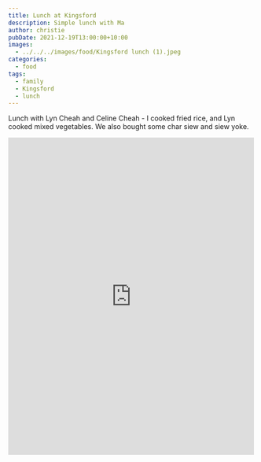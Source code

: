 ```yaml
---
title: Lunch at Kingsford
description: Simple lunch with Ma
author: christie
pubDate: 2021-12-19T13:00:00+10:00
images:
  - ../../../images/food/Kingsford lunch (1).jpeg
categories:
  - food
tags:
  - family
  - Kingsford
  - lunch
---
```


Lunch with Lyn Cheah and Celine Cheah - I cooked fried rice, and Lyn cooked mixed vegetables. We also bought some char siew and siew yoke.

<iframe src="https://www.facebook.com/plugins/post.php?href=https%3A%2F%2Fwww.facebook.com%2Fchris1.tham%2Fposts%2Fpfbid0SF7Erhrp8pbNR5wHh8yubReYBBahZUt94Fy3PMBAhCv9V31TWkixYA68tvrMVVKyl&show_text=true&width=500" width="500" height="645" style="border:none;overflow:hidden" scrolling="no" frameborder="0" allowfullscreen="true" allow="autoplay; clipboard-write; encrypted-media; picture-in-picture; web-share"></iframe>
